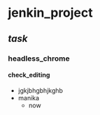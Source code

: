 # jenkin_project
## _task_
### headless_chrome
#### check_editing
* jgkjbhgbhjkghb
* manika
  * now

